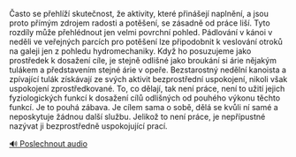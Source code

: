 
Často se přehlíží skutečnost, že aktivity, které přinášejí naplnění, a jsou proto přímým zdrojem radosti a potěšení, se zásadně od práce liší. Tyto rozdíly může přehlédnout jen velmi povrchní pohled. Pádlování v kánoi v neděli ve veřejných parcích pro potěšení lze připodobnit k veslování otroků na galeji jen z pohledu hydromechaniky. Když ho posuzujeme jako prostředek k dosažení cíle, je stejně odlišné jako broukání si árie nějakým tulákem a představením stejné árie v opeře. Bezstarostný nedělní kanoista a zpívající tulák získávají ze svých aktivit bezprostřední uspokojení, nikoli však uspokojení zprostředkované. To, co dělají, tak není práce, není to užití jejich fyziologických funkcí k dosažení cílů odlišných od pouhého výkonu těchto funkcí. Je to pouhá zábava. Je cílem sama o sobě, dělá se kvůli ní samé a neposkytuje žádnou další službu. Jelikož to není práce, je nepřípustné nazývat ji bezprostředně uspokojující prací.

[🔊 Poslechnout audio](/data/7-paragraphs/audio/chapter_34/para_001-asto-se-pehl-skutenost-e-aktivity-kter-p.mp3)
